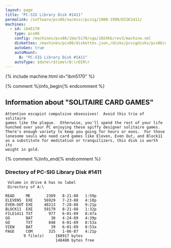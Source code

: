 ```yaml
---
layout: page
title: "PC-SIG Library Disk #1411"
permalink: /software/pcx86/sw/misc/pcsig/1000-1999/DISK1411/
machines:
  - id: ibm5170
    type: pcx86
    config: /machines/pcx86/ibm/5170/cga/1024kb/rev3/machine.xml
    diskettes: /machines/pcx86/diskettes.json,/disks/pcsigdisks/pcx86/diskettes.json
    autoGen: true
    autoMount:
      B: "PC-SIG Library Disk #1411"
    autoType: $date\r$time\rB:\rDIR\r
---
```


{% include machine.html id="ibm5170" %}

{% comment %}info_begin{% endcomment %}

## Information about "SOLITAIRE CARD GAMES"

    Attention escapist compulsive obsessives!  Avoid this trio of solitaire
    games like the plague.  Otherwise, you'll spend the rest of your life
    hunched over your PC enjoying these spiffy designer solitaire games.
    There's enough variety to keep you going for hours or eons.  For those
    lonesome souls who need card games like Eleven, Even Out, and Block11
    as a substitute for meditation or tranquilizers, this disk is worth its
    weight in gold.
{% comment %}info_end{% endcomment %}


### Directory of PC-SIG Library Disk #1411

     Volume in drive A has no label
     Directory of A:\

    READ     ME       2369   8-21-88   1:59p
    ELEVENS  EXE     56929   7-23-88   4:10p
    EVEN-OUT EXE     48213   7-28-88   9:21p
    BLOCK11  EXE     59179   8-21-88   1:32p
    FILE1411 TXT       977   6-01-89   8:47a
    GO       BAT        38   4-24-89   4:39p
    GO       TXT       848   6-01-89   8:53a
    VIEW     BAT        39   6-01-89   8:53a
    PAGE     COM       325   1-06-87   4:21p
            9 file(s)     168917 bytes
                          148480 bytes free
